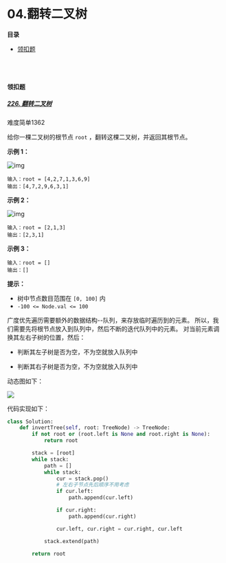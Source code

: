 # 04.翻转二叉树

**目录**

- [领扣题](#领扣题)



</br></br>

#### 领扣题

##### [226. 翻转二叉树](https://leetcode.cn/problems/invert-binary-tree/)

难度简单1362

给你一棵二叉树的根节点 `root` ，翻转这棵二叉树，并返回其根节点。

 

**示例 1：**

![img](https://assets.leetcode.com/uploads/2021/03/14/invert1-tree.jpg)

```
输入：root = [4,2,7,1,3,6,9]
输出：[4,7,2,9,6,3,1]
```

**示例 2：**

![img](https://assets.leetcode.com/uploads/2021/03/14/invert2-tree.jpg)

```
输入：root = [2,1,3]
输出：[2,3,1]
```

**示例 3：**

```
输入：root = []
输出：[]
```

 

**提示：**

- 树中节点数目范围在 `[0, 100]` 内
- `-100 <= Node.val <= 100`



广度优先遍历需要额外的数据结构--队列，来存放临时遍历到的元素。
所以，我们需要先将根节点放入到队列中，然后不断的迭代队列中的元素。
对当前元素调换其左右子树的位置，然后：

- 判断其左子树是否为空，不为空就放入队列中

- 判断其右子树是否为空，不为空就放入队列中

动态图如下：

![](https://pic.leetcode-cn.com/f9e06159617cbf8372b544daee37be70286c3d9b762c016664e225044fc4d479-226_%E8%BF%AD%E4%BB%A3.gif)


代码实现如下：

```python
class Solution:
    def invertTree(self, root: TreeNode) -> TreeNode:
        if not root or (root.left is None and root.right is None):
            return root

        stack = [root]
        while stack:
            path = []
            while stack:
                cur = stack.pop()
                # 左右子节点先后顺序不用考虑
                if cur.left:
                    path.append(cur.left)

                if cur.right:
                    path.append(cur.right)

                cur.left, cur.right = cur.right, cur.left

            stack.extend(path)

        return root

```

